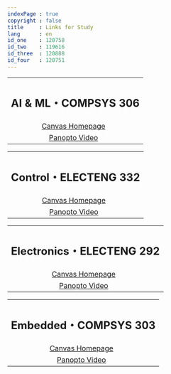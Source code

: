 ```yaml
---
indexPage : true
copyright : false
title     : Links for Study
lang      : en
id_one    : 120758
id_two    : 119616
id_three  : 120888
id_four   : 120751
---
```


<style>
  td {
    padding-left: 0 !important;
    text-align: center
  }
</style>

<table class="contents-table">

  <tr>
    <th colspan="2"><h2 class="contents-title">AI & ML・COMPSYS 306</h2></th>
  </tr>

  <tr>
    <td>
      <a target="_blank" href="https://canvas.auckland.ac.nz/courses/{{- page.id_one -}}">Canvas Homepage</a>
    </td>
  </tr>

  <tr>
    <td>
      <a target="_blank" href="https://auckland.au.panopto.com/Panopto/Pages/EmbeddedList.aspx?embedded=1&folderID=aaff8e31-8a63-4200-b8e7-b22c00c79829&isLTIEmbed=true&nomobileprompt=true">Panopto Video</a>
    </td>
  </tr>

</table>

<table class="contents-table">

  <tr>
    <th colspan="2"><h2 class="contents-title">Control・ELECTENG 332</h2></th>
  </tr>
  <tr>
    <td>
      <a target="_blank" href="https://canvas.auckland.ac.nz/courses/{{- page.id_two -}}">Canvas Homepage</a>
    </td>
  </tr>

  <tr>
    <td>
      <a target="_blank" href="https://auckland.au.panopto.com/Panopto/Pages/EmbeddedList.aspx?embedded=1&folderID=928b4f7e-9c04-450d-8d47-b22c00c90c92&isLTIEmbed=true&nomobileprompt=true">Panopto Video</a>
    </td>
  </tr>

</table>

<table class="contents-table">

  <tr>
    <th colspan="2"><h2 class="contents-title">Electronics・ELECTENG 292</h2></th>
  </tr>
  <tr>
    <td>
      <a target="_blank" href="https://canvas.auckland.ac.nz/courses/{{- page.id_three -}}">Canvas Homepage</a>
    </td>
  </tr>

  <tr>
    <td>
      <a target="_blank" href="https://auckland.au.panopto.com/Panopto/Pages/Sessions/List.aspx?embedded=1&nomobileprompt=true#folderID=%222e87eaa3-ff0e-4a20-9480-b22c00c85752%22">Panopto Video</a>
    </td>
  </tr>

</table>

<table class="contents-table">

  <tr>
    <th colspan="2"><h2 class="contents-title">Embedded・COMPSYS 303</h2></th>
  </tr>
  <tr>
    <td>
      <a target="_blank" href="https://canvas.auckland.ac.nz/courses/{{- page.id_four -}}">Canvas Homepage</a>
    </td>
  </tr>

  <tr>
    <td>
      <a target="_blank" href="https://auckland.au.panopto.com/Panopto/Pages/Sessions/List.aspx?embedded=1&nomobileprompt=true#folderID=%222e87eaa3-ff0e-4a20-9480-b22c00c85752%22">Panopto Video</a>
    </td>
  </tr>

</table>
